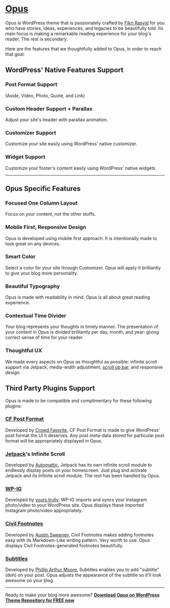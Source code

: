# [Opus](http://wordpress.org/themes/opus)

Opus is WordPress theme that is passionately crafted by [Fikri Rasyid](http://fikrirasyid.com) for you who have stories, ideas, experiences, and legacies to be beautifully told. Its main focus is making a remarkable reading experience for your blog's reader. The rest is secondary.

Here are the features that we thoughtfully added to Opus, in order to reach that goal:


## WordPress' Native Features Support

### Post Format Support
(Aside, Video, Photo, Quote, and Link)

### Custom Header Support + Parallax
Adjust your site's header with parallax animation.

### Customizer Support
Customize your site easily using WordPress' native customizer.

### Widget Support
Customize your footer's content easily using WordPress' native widgets.

***

## Opus Specific Features

### Focused One Column Layout
Focus on your content, not the other stuffs.

### Mobile First, Responsive Design
Opus is developed using mobile first approach. It is intentionally made to look great on any devices.

### Smart Color
Select a color for your site through Customizer. Opus will apply it brilliantly to give your blog more personality.

### Beautiful Typography
Opus is made with readability in mind. Opus is all about great reading experience.

### Contextual Time Divider
Your blog represents your thoughts in timely manner. The presentation of your content in Opus is divided brilliantly per day, month, and year: giving correct sense of time for your reader.

### Thoughtful UX
We made every aspects on Opus as thoughtful as possible: infinite scroll support via Jetpack, media-width adjustment, [scroll up bar](http://usabilitypost.com/2014/05/24/the-scroll-up-bar/), and responsive design.

## Third Party Plugins Support

Opus is made to be compatible and complimentary for these following plugins:

### [CF Post Format](https://github.com/crowdfavorite/wp-post-formats)
Developed by [Crowd Favorite](http://crowdfavorite.com/), CF Post Format is made to give WordPress' post format the UI it deserves. Any post meta-data stored for particular post format will be appropriately 	displayed in Opus.

### [Jetpack](http://jetpack.me)'s Infinite Scroll 
Developed by [Automattic](http://automattic.com), Jetpack has its own infinite scroll module to endlessly display posts on your homescreen. Just plug and activate Jetpack and its Infinite scroll module. The rest has been handled by Opus.

### [WP-IG](http://wordpress.org/plugins/wp-ig)
Developed by [yours trully](http://fikrirasyid.com), WP-IG imports and syncs your Instagram photo/video to your WordPress site. Opus displays these imported Instagram photo/video appropriately.

### [Civil Footnotes](https://wordpress.org/plugins/civil-footnotes/)
Developed by [Austin Sweeney](https://defomicron.net/), Civil Footnotes makes adding footnotes easy with its Markdown-Like writing pattern. Very worth to use. Opus displays Civil Footnotes-generated footnotes beautifully.

### [Subtitles](https://wordpress.org/plugins/subtitles/)
Developed by [Phillip Arthur Moore](https://philiparthurmoore.com/), Subtitles enables you to add "subtitle" (doh) on your post. Opus adjusts the appearance of the subtitle so it'll look awesome on your blog.

***

Ready to make your blog more awesome? **[Download Opus on WordPress Theme Repository for FREE now](wordpress.org/themes/opus)**